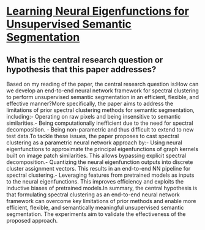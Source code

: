 # [Learning Neural Eigenfunctions for Unsupervised Semantic Segmentation](https://arxiv.org/abs/2304.02841)

## What is the central research question or hypothesis that this paper addresses?

Based on my reading of the paper, the central research question is:How can we develop an end-to-end neural network framework for spectral clustering to perform unsupervised semantic segmentation in an efficient, flexible, and effective manner?More specifically, the paper aims to address the limitations of prior spectral clustering methods for semantic segmentation, including:- Operating on raw pixels and being insensitive to semantic similarities.- Being computationally inefficient due to the need for spectral decomposition. - Being non-parametric and thus difficult to extend to new test data.To tackle these issues, the paper proposes to cast spectral clustering as a parametric neural network approach by:- Using neural eigenfunctions to approximate the principal eigenfunctions of graph kernels built on image patch similarities. This allows bypassing explicit spectral decomposition.- Quantizing the neural eigenfunction outputs into discrete cluster assignment vectors. This results in an end-to-end NN pipeline for spectral clustering.- Leveraging features from pretrained models as inputs to the neural eigenfunctions. This improves efficiency and exploits the inductive biases of pretrained models.In summary, the central hypothesis is that formulating spectral clustering as an end-to-end neural network framework can overcome key limitations of prior methods and enable more efficient, flexible, and semantically meaningful unsupervised semantic segmentation. The experiments aim to validate the effectiveness of the proposed approach.
